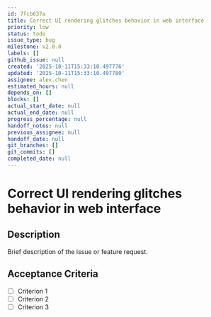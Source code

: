 ```yaml
---
id: 7fcb637a
title: Correct UI rendering glitches behavior in web interface
priority: low
status: todo
issue_type: bug
milestone: v2.0.0
labels: []
github_issue: null
created: '2025-10-11T15:33:10.497776'
updated: '2025-10-11T15:33:10.497780'
assignee: alex.chen
estimated_hours: null
depends_on: []
blocks: []
actual_start_date: null
actual_end_date: null
progress_percentage: null
handoff_notes: null
previous_assignee: null
handoff_date: null
git_branches: []
git_commits: []
completed_date: null
---
```


# Correct UI rendering glitches behavior in web interface

## Description

Brief description of the issue or feature request.

## Acceptance Criteria

- [ ] Criterion 1
- [ ] Criterion 2
- [ ] Criterion 3